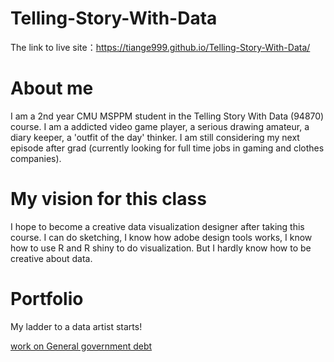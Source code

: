 # Telling-Story-With-Data
The link to live site：https://tiange999.github.io/Telling-Story-With-Data/

# About me
I am a 2nd year CMU MSPPM student in the Telling Story With Data (94870) course. I am a addicted video game player, a serious drawing amateur, a diary keeper, a 'outfit of the day' thinker. I am still considering my next episode after grad (currently looking for full time jobs in gaming and clothes companies). 

# My vision for this class
I hope to become a creative data visualization designer after taking this course. I can do sketching, I know how adobe design tools works, I know how to use R and R shiny to do visualization. But I hardly know how to be creative about data. 

# Portfolio
My ladder to a data artist starts!

[work on General government debt](/dataviz2.md)

